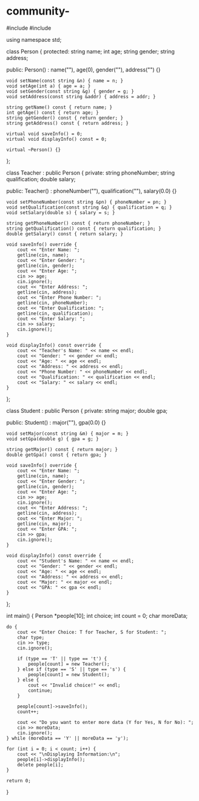 # community-  
#include <iostream>
#include <string>

using namespace std;

class Person {
protected:
    string name;
    int age;
    string gender;
    string address;

public:
    Person() : name(""), age(0), gender(""), address("") {}

    void setName(const string &n) { name = n; }
    void setAge(int a) { age = a; }
    void setGender(const string &g) { gender = g; }
    void setAddress(const string &addr) { address = addr; }

    string getName() const { return name; }
    int getAge() const { return age; }
    string getGender() const { return gender; }
    string getAddress() const { return address; }

    virtual void saveInfo() = 0;
    virtual void displayInfo() const = 0;

    virtual ~Person() {}
};

class Teacher : public Person {
private:
    string phoneNumber;
    string qualification;
    double salary;

public:
    Teacher() : phoneNumber(""), qualification(""), salary(0.0) {}

    void setPhoneNumber(const string &pn) { phoneNumber = pn; }
    void setQualification(const string &q) { qualification = q; }
    void setSalary(double s) { salary = s; }

    string getPhoneNumber() const { return phoneNumber; }
    string getQualification() const { return qualification; }
    double getSalary() const { return salary; }

    void saveInfo() override {
        cout << "Enter Name: ";
        getline(cin, name);
        cout << "Enter Gender: ";
        getline(cin, gender);
        cout << "Enter Age: ";
        cin >> age;
        cin.ignore();
        cout << "Enter Address: ";
        getline(cin, address);
        cout << "Enter Phone Number: ";
        getline(cin, phoneNumber);
        cout << "Enter Qualification: ";
        getline(cin, qualification);
        cout << "Enter Salary: ";
        cin >> salary;
        cin.ignore();
    }

    void displayInfo() const override {
        cout << "Teacher's Name: " << name << endl;
        cout << "Gender: " << gender << endl;
        cout << "Age: " << age << endl;
        cout << "Address: " << address << endl;
        cout << "Phone Number: " << phoneNumber << endl;
        cout << "Qualification: " << qualification << endl;
        cout << "Salary: " << salary << endl;
    }
};

class Student : public Person {
private:
    string major;
    double gpa;

public:
    Student() : major(""), gpa(0.0) {}

    void setMajor(const string &m) { major = m; }
    void setGpa(double g) { gpa = g; }

    string getMajor() const { return major; }
    double getGpa() const { return gpa; }

    void saveInfo() override {
        cout << "Enter Name: ";
        getline(cin, name);
        cout << "Enter Gender: ";
        getline(cin, gender);
        cout << "Enter Age: ";
        cin >> age;
        cin.ignore();
        cout << "Enter Address: ";
        getline(cin, address);
        cout << "Enter Major: ";
        getline(cin, major);
        cout << "Enter GPA: ";
        cin >> gpa;
        cin.ignore();
    }

    void displayInfo() const override {
        cout << "Student's Name: " << name << endl;
        cout << "Gender: " << gender << endl;
        cout << "Age: " << age << endl;
        cout << "Address: " << address << endl;
        cout << "Major: " << major << endl;
        cout << "GPA: " << gpa << endl;
    }
};

int main() {
    Person *people[10];
    int choice;
    int count = 0;
    char moreData;

    do {
        cout << "Enter Choice: T for Teacher, S for Student: ";
        char type;
        cin >> type;
        cin.ignore();

        if (type == 'T' || type == 't') {
            people[count] = new Teacher();
        } else if (type == 'S' || type == 's') {
            people[count] = new Student();
        } else {
            cout << "Invalid choice!" << endl;
            continue;
        }

        people[count]->saveInfo();
        count++;

        cout << "Do you want to enter more data (Y for Yes, N for No): ";
        cin >> moreData;
        cin.ignore();
    } while (moreData == 'Y' || moreData == 'y');

    for (int i = 0; i < count; i++) {
        cout << "\nDisplaying Information:\n";
        people[i]->displayInfo();
        delete people[i];
    }

    return 0;
}
